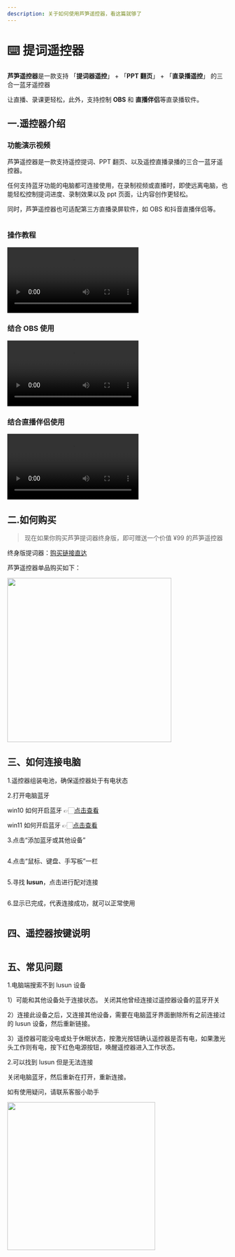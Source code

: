 ```yaml
---
description: 关于如何使用芦笋遥控器，看这篇就够了
---
```


# ⌨️ 提词遥控器

**芦笋遥控器**是一款支持 「**提词器遥控**」 + 「**PPT 翻页**」 + 「**直录播遥控**」 的三合一蓝牙遥控器

让直播、录课更轻松，此外，支持控制 **OBS** 和 **直播伴侣**等直录播软件。

## 一.遥控器介绍

### 功能演示视频

<!-- <video controls>
  <source src="../public/.gitbook/assets/ykqdemo1.mp4" type="video/mp4" />
</video> -->

芦笋遥控器是一款支持遥控提词、PPT 翻页、以及遥控直播录播的三合一蓝牙遥控器。

任何支持蓝牙功能的电脑都可连接使用，在录制视频或直播时，即使远离电脑，也能轻松控制提词进度、录制效果以及 ppt 页面，让内容创作更轻松。

同时，芦笋遥控器也可适配第三方直播录屏软件，如 OBS 和抖音直播伴侣等。

<img src="../public/.gitbook/assets/yaokongqizhichi.png" alt="">

### 操作教程 <a href="#f0-9f-8e-a5-e6-93-8d-e4-bd-9c-e6-95-99-e7-a8-8b" id="f0-9f-8e-a5-e6-93-8d-e4-bd-9c-e6-95-99-e7-a8-8b"></a>


<video controls>
  <source src="../public/.gitbook/assets/ykqshiyong.mp4" type="video/mp4" />
</video>


### 结合 OBS 使用

<video controls>
  <source src="../public/.gitbook/assets/obs.mp4" type="video/mp4" />
</video>


### 结合直播伴侣使用

<video controls>
  <source src="../public/.gitbook/assets/zhibobanlv.mp4" type="video/mp4" />
</video>

## 二.如何购买

> 现在如果你购买芦笋提词器终身版，即可赠送一个价值 ¥99 的芦笋遥控器

终身版提词器：[购买链接直达](https://tcq.lusun.com/pricing/)

芦笋遥控器单品购买如下：

<img src="../public/.gitbook/assets/yaokongqigoumai.jpeg" alt="" width="375">

## 三、如何连接电脑 <a href="#e4-b8-89-e3-80-81-e5-a6-82-e4-bd-95-e8-bf-9e-e6-8e-a5-e7-94-b5-e8-84-91" id="e4-b8-89-e3-80-81-e5-a6-82-e4-bd-95-e8-bf-9e-e6-8e-a5-e7-94-b5-e8-84-91"></a>

1.遥控器组装电池，确保遥控器处于有电状态

2.打开电脑蓝牙

win10 如何开启蓝牙 👉🏻[点击查看](https://jingyan.baidu.com/article/c33e3f48bdd46bab14cbb568.html?ref=help.lusun.com)

win11 如何开启蓝牙 👉🏻[点击查看](https://jingyan.baidu.com/article/2d5afd6903da6bc4a3e28e24.html?ref=help.lusun.com)

3.点击“添加蓝牙或其他设备”

<img src="../public/.gitbook/assets/ykqthree.png" alt="">

4.点击“鼠标、键盘、手写板”一栏

<img src="../public/.gitbook/assets/ykqfour.png" alt="">

5.寻找 **lusun**，点击进行配对连接

<img src="../public/.gitbook/assets/ykqfive.png" alt="">

6.显示已完成，代表连接成功，就可以正常使用

<img src="../public/.gitbook/assets/ykqsix.png" alt="">

## 四、遥控器按键说明 <a href="#e5-9b-9b-e3-80-81-e9-81-a5-e6-8e-a7-e5-99-a8-e6-8c-89-e9-94-ae-e8-af-b4-e6-98-8e" id="e5-9b-9b-e3-80-81-e9-81-a5-e6-8e-a7-e5-99-a8-e6-8c-89-e9-94-ae-e8-af-b4-e6-98-8e"></a>

<img src="../public/.gitbook/assets/ykqanjian.png" alt="">

## 五、常见问题 <a href="#e4-ba-94-e3-80-81-e5-b8-b8-e8-a7-81-e9-97-ae-e9-a2-98" id="e4-ba-94-e3-80-81-e5-b8-b8-e8-a7-81-e9-97-ae-e9-a2-98"></a>

1.电脑端搜索不到 lusun 设备

1）可能和其他设备处于连接状态。 关闭其他曾经连接过遥控器设备的蓝牙开关

2）连接此设备之后，又连接其他设备，需要在电脑蓝牙界面删除所有之前连接过的 lusun 设备，然后重新链接。

3）遥控器可能没电或处于休眠状态，按激光按钮确认遥控器是否有电，如果激光头工作则有电，按下红色电源按钮，唤醒遥控器进入工作状态。

2.可以找到 lusun 但是无法连接

关闭电脑蓝牙，然后重新在打开，重新连接。

如有使用疑问，请联系客服小助手[\
](https://help.lusun.com/gao-xiao-ti-ci-lu-sun-ti-ci-qi-jie-jue-fang-an/)

<img src="../public/.gitbook/assets/yonghuqun.png" alt="" width="338">
